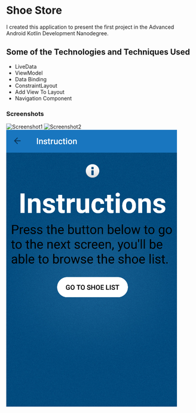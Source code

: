 # Shoe Store

I created this application to present the first project in the Advanced Android Kotlin Development Nanodegree.

## Some of the Technologies and Techniques Used
- LiveData
- ViewModel
- Data Binding
- ConstraintLayout
- Add View To Layout
- Navigation Component

### Screenshots
 ![Screenshot1](screenshots/shoe-store-screenshot_1.png)
 ![Screenshot2](screenshots/shoe-store-screenshot_2.png)
 ![Screenshot3](screenshots/shoe-store-screenshot-3.png)
